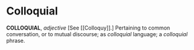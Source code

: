 # Colloquial

**COLLOQUIAL**, _adjective_ \[See [[Colloquy]].\] Pertaining to common conversation, or to mutual discourse; as _colloquial_ language; a _colloquial_ phrase.